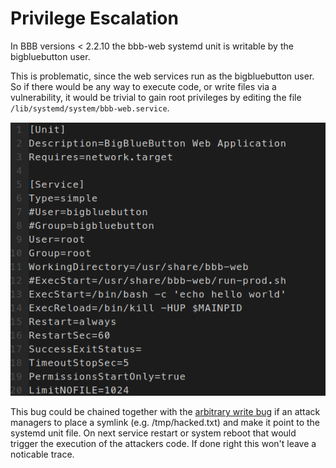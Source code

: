 # Privilege Escalation
In BBB versions < 2.2.10 the bbb-web systemd unit is writable by the bigbluebutton user.

This is problematic, since the web services run as the bigbluebutton user.
So if there would be any way to execute code, or write files via a vulnerability, it would be trivial to gain root privileges by 
editing the file `/lib/systemd/system/bbb-web.service`.

![systemd unit file](img/systemd.png)

This bug could be chained together with the [arbitrary write bug](FileWrite.md) if an attack managers to place a symlink (e.g. /tmp/hacked.txt) and make it point to the systemd unit file.
On next service restart or system reboot that would trigger the execution of the attackers code. If done right this won't leave a noticable trace.